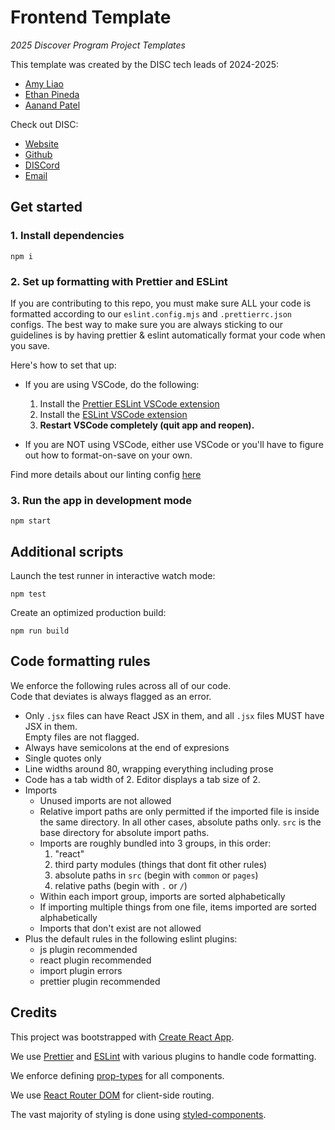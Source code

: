 # Frontend Template

_2025 Discover Program Project Templates_

This template was created by the DISC tech leads of 2024-2025:

- [Amy Liao](https://www.linkedin.com/in/amyzliao/)
- [Ethan Pineda](https://www.linkedin.com/in/ethanpineda/)
- [Aanand Patel](https://www.linkedin.com/in/aanand-patel1/)

Check out DISC:

- [Website](https://disc-nu.github.io/disc-website/)
- [Github](https://github.com/DISC-NU)
- [DISCord](https://discord.gg/mqRQ7s9CyS)
- [Email](disc@u.northwestern.edu)

## Get started

### 1. Install dependencies

```
npm i
```

### 2. Set up formatting with Prettier and ESLint

If you are contributing to this repo, you must make sure ALL your code is
formatted according to our `eslint.config.mjs` and `.prettierrc.json` configs.
The best way to make sure you are always sticking to our guidelines is by having
prettier & eslint automatically format your code when you save.

Here's how to set that up:

- If you are using VSCode, do the following:

  1. Install the
     [Prettier ESLint VSCode extension](https://marketplace.visualstudio.com/items?itemName=rvest.vs-code-prettier-eslint)
  2. Install the
     [ESLint VSCode extension](https://marketplace.visualstudio.com/items?itemName=dbaeumer.vscode-eslint)
  3. **Restart VSCode completely (quit app and reopen).**

- If you are NOT using VSCode, either use VSCode or you'll have to figure out
  how to format-on-save on your own.

Find more details about our linting config [here](#code-formatting-rules)

### 3. Run the app in development mode

```
npm start
```

## Additional scripts

Launch the test runner in interactive watch mode:

```
npm test
```

Create an optimized production build:

```
npm run build
```

## Code formatting rules

We enforce the following rules across all of our code.  
Code that deviates is always flagged as an error.

- Only `.jsx` files can have React JSX in them, and all `.jsx` files MUST have
  JSX in them.  
  Empty files are not flagged.
- Always have semicolons at the end of expresions
- Single quotes only
- Line widths around 80, wrapping everything including prose
- Code has a tab width of 2. Editor displays a tab size of 2.
- Imports
  - Unused imports are not allowed
  - Relative import paths are only permitted if the imported file is inside the
    same directory. In all other cases, absolute paths only. `src` is the base
    directory for absolute import paths.
  - Imports are roughly bundled into 3 groups, in this order:
    1. "react"
    2. third party modules (things that dont fit other rules)
    3. absolute paths in `src` (begin with `common` or `pages`)
    4. relative paths (begin with `.` or `/`)
  - Within each import group, imports are sorted alphabetically
  - If importing multiple things from one file, items imported are sorted
    alphabetically
  - Imports that don't exist are not allowed
- Plus the default rules in the following eslint plugins:
  - js plugin recommended
  - react plugin recommended
  - import plugin errors
  - prettier plugin recommended

## Credits

This project was bootstrapped with
[Create React App](https://github.com/facebook/create-react-app).

We use [Prettier](https://prettier.io/) and [ESLint](https://eslint.org/) with
various plugins to handle code formatting.

We enforce defining [prop-types](https://www.npmjs.com/package/prop-types) for
all components.

We use [React Router DOM](https://reactrouter.com/7.0.2/home) for client-side
routing.

The vast majority of styling is done using
[styled-components](https://styled-components.com/).
